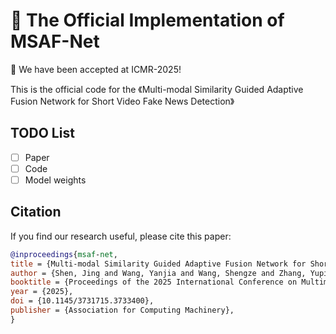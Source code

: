 # 🌟 The Official Implementation of MSAF-Net

🎉 We have been accepted at ICMR-2025!

This is the official code for the 《Multi-modal Similarity Guided Adaptive Fusion Network for Short Video Fake News Detection》

## TODO List
- [ ] Paper
- [ ] Code
- [ ] Model weights

## Citation
If you find our research useful, please cite this paper:
```bib
@inproceedings{msaf-net,
title = {Multi-modal Similarity Guided Adaptive Fusion Network for Short Video Fake News Detection},
author = {Shen, Jing and Wang, Yanjia and Wang, Shengze and Zhang, Yuping and Liu, Haibo},
booktitle = {Proceedings of the 2025 International Conference on Multimedia Retrieval},
year = {2025},
doi = {10.1145/3731715.3733400},
publisher = {Association for Computing Machinery},
}

```
